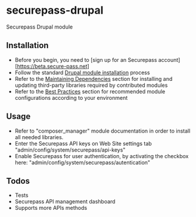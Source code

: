 securepass-drupal
=================

Securepass Drupal module

## Installation

* Before you begin, you need to [sign up for an Securepass account][https://beta.secure-pass.net]
* Follow the standard [Drupal module installation](https://drupal.org/documentation/install/modules-themes)
  process
* Refer to the [Maintaining Dependencies](#maintaining-dependencies)
  section for installing and updating third-party libraries required by
  contributed modules
* Refer to the [Best Practices](#best-practices) section for recommended module
  configurations according to your environment

## Usage

* Refer to "composer_manager" module documentation in order to install all needed libraries.
* Enter the Securepass API keys on Web Site settings tab "admin/config/system/securepass/api-keys"
* Enable Securepass for user authentication, by activating the checkbox here: "admin/config/system/securepass/autentication"

## Todos

* Tests
* Securepass API management dashboard
* Supports more APIs methods


